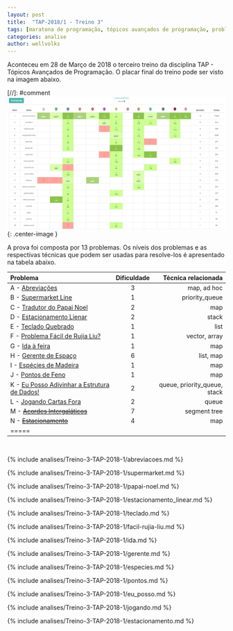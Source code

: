 ```yaml
---
layout: post
title:  "TAP-2018/1 - Treino 3"
tags: [maratona de programação, tópicos avançados de programação, problemset, analise]
categories: analise
author: wellvolks
---
```


Aconteceu em 28 de Março de 2018 o terceiro treino da disciplina TAP - Tópicos
Avançados de Programação. O placar final do treino pode ser visto na imagem
abaixo.

[//]: #comment ![Placar final do Treino-3 - TAP/2018-1](/_assets/images/placar-treino-3-tap-2018-1.png){: .center-image }


A prova foi composta por 13 problemas. Os níveis dos problemas e as respectivas técnicas que podem ser usadas para resolve-los é apresentado na tabela abaixo.

| Problema                                                            | Dificuldade | Técnica relacionada         |
|:--------------------------------------------------------------------|:-----------:|----------------------------:|
| A - <a href="#abreviacoes">Abreviações</a>                          | 3           | map, ad hoc                 |
| B - <a href="#supermarket">Supermarket Line</a>                     | 1           | priority_queue              |
| C - <a href="#papai-noel">Tradutor do Papai Noel</a>                | 2           | map                         |
| D - <a href="#estacionamento_linear">Estacionamento Lienar</a>      | 2           | stack                       |
| E - <a href="#teclado">Teclado Quebrado</a>                         | 1           | list                        |
| F - <a href="#facil-rujia-liu">Problema Fácil de Rujia Liu?</a>     | 1           | vector, array               |
| G - <a href="#ida">Ida à feira</a>                                  | 1           | map                         |
| H - <a href="#gerente">Gerente de Espaço</a>                        | 6           | list, map                   |
| I - <a href="#especies">Espécies de Madeira</a>                     | 1           | map                         |
| J - <a href="#pontos">Pontos de Feno</a>                            | 1           | map                         |
| K - <a href="#eu_posso">Eu Posso Adivinhar a Estrutura de Dados!</a>| 2           | queue, priority_queue, stack|
| L - <a href="#jogando">Jogando Cartas Fora</a>                      | 2           | queue                       |
| M - <strike><a href="#gerente">Acordes Intergaláticos</a></strike>  | 7           | segment tree                |
| N - <strike><a href="#estacionamento">Estacionamento</a></strike>   | 4           | map                         |
| =====

<br>

{% include analises/Treino-3-TAP-2018-1/abreviacoes.md %}

{% include analises/Treino-3-TAP-2018-1/supermarket.md %}

{% include analises/Treino-3-TAP-2018-1/papai-noel.md %}

{% include analises/Treino-3-TAP-2018-1/estacionamento_linear.md %}

{% include analises/Treino-3-TAP-2018-1/teclado.md %}

{% include analises/Treino-3-TAP-2018-1/facil-rujia-liu.md %}

{% include analises/Treino-3-TAP-2018-1/ida.md %}

{% include analises/Treino-3-TAP-2018-1/gerente.md %}

{% include analises/Treino-3-TAP-2018-1/especies.md %}

{% include analises/Treino-3-TAP-2018-1/pontos.md %}

{% include analises/Treino-3-TAP-2018-1/eu_posso.md %}

{% include analises/Treino-3-TAP-2018-1/jogando.md %}

{% include analises/Treino-3-TAP-2018-1/estacionamento.md %}

